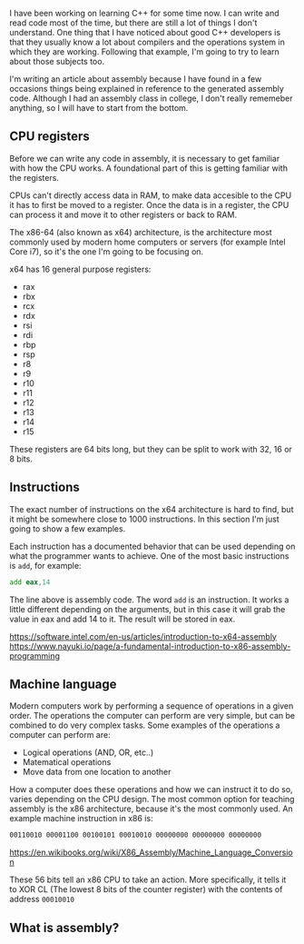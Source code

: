 I have been working on learning C++ for some time now. I can write and read code most of the time, but there are still a lot of things I don't understand. One thing that I have noticed about good C++ developers is that they usually know a lot about compilers and the operations system in which they are working. Following that example, I'm going to try to learn about those subjects too.

I'm writing an article about assembly because I have found in a few occasions things being explained in reference to the generated assembly code. Although I had an assembly class in college, I don't really rememeber anything, so I will have to start from the bottom.

## CPU registers

Before we can write any code in assembly, it is necessary to get familiar with how the CPU works. A foundational part of this is getting familiar with the registers.

CPUs can't directly access data in RAM, to make data accesible to the CPU it has to first be moved to a register. Once the data is in a register, the CPU can process it and move it to other registers or back to RAM.

The x86-64 (also known as x64) architecture, is the architecture most commonly used by modern home computers or servers (for example Intel Core i7), so it's the one I'm going to be focusing on.

x64 has 16 general purpose registers:

- rax
- rbx
- rcx
- rdx
- rsi
- rdi
- rbp
- rsp
- r8
- r9
- r10
- r11
- r12
- r13
- r14
- r15

These registers are 64 bits long, but they can be split to work with 32, 16 or 8 bits.

## Instructions

The exact number of instructions on the x64 architecture is hard to find, but it might be somewhere close to 1000 instructions. In this section I'm just going to show a few examples.

Each instruction has a documented behavior that can be used depending on what the programmer wants to achieve. One of the most basic instructions is `add`, for example:

```asm
add eax,14
```

The line above is assembly code. The word `add` is an instruction. It works a little different depending on the arguments, but in this case it will grab the value in eax and add 14 to it. The result will be stored in eax.

https://software.intel.com/en-us/articles/introduction-to-x64-assembly
https://www.nayuki.io/page/a-fundamental-introduction-to-x86-assembly-programming

## Machine language

Modern computers work by performing a sequence of operations in a given order. The operations the computer can perform are very simple, but can be combined to do very complex tasks. Some examples of the operations a computer can perform are:

- Logical operations (AND, OR, etc..)
- Matematical operations
- Move data from one location to another

How a computer does these operations and how we can instruct it to do so, varies depending on the CPU design. The most common option for teaching assembly is the x86 architecture, because it's the most commonly used. An example machine instruction in x86 is:

```asm
00110010 00001100 00100101 00010010 00000000 00000000 00000000
```

https://en.wikibooks.org/wiki/X86_Assembly/Machine_Language_Conversion

These 56 bits tell an x86 CPU to take an action. More specifically, it tells it to XOR CL (The lowest 8 bits of the counter register) with the contents of address `00010010`



## What is assembly?


